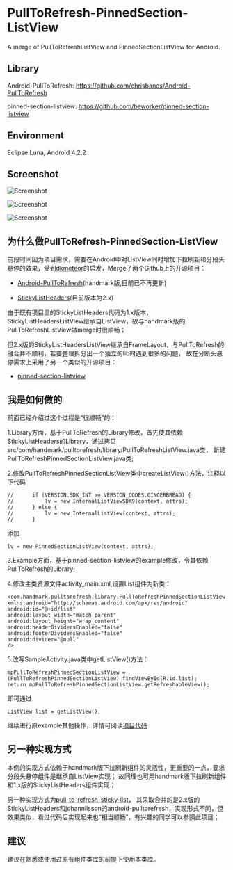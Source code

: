 PullToRefresh-PinnedSection-ListView
====================================

A merge of PullToRefreshListView and PinnedSectionListView for Android.

## Library
Android-PullToRefresh: https://github.com/chrisbanes/Android-PullToRefresh

pinned-section-listview: https://github.com/beworker/pinned-section-listview

## Environment
Eclipse Luna, Android 4.2.2

## Screenshot
![Screenshot](https://github.com/tongcpp/PullToRefresh-PinnedSection-ListView/blob/master/screen0.png)

![Screenshot](https://github.com/tongcpp/PullToRefresh-PinnedSection-ListView/blob/master/screen1.png)

![Screenshot](https://github.com/tongcpp/PullToRefresh-PinnedSection-ListView/blob/master/screen2.png)

## 为什么做PullToRefresh-PinnedSection-ListView
前段时间因为项目需求，需要在Android中对ListView同时增加下拉刷新和分段头悬停的效果，受到[dkmeteor](https://github.com/dkmeteor)的启发，Merge了两个Github上的开源项目：

 * [Android-PullToRefresh](https://github.com/chrisbanes/Android-PullToRefresh)(handmark版,目前已不再更新)

 * [StickyListHeaders](https://github.com/emilsjolander/StickyListHeaders)(目前版本为2.x)

 由于既有项目里的StickyListHeaders代码为1.x版本，StickyListHeadersListView继承自ListView，故与handmark版的PullToRefreshListView做merge时很顺畅；

 但2.x版的StickyListHeadersListView继承自FrameLayout，与PullToRefresh的融合并不顺利，若要整理拆分出一个独立的lib时遇到很多的问题，
 故在分断头悬停需求上采用了另一个类似的开源项目：

 * [pinned-section-listview](https://github.com/beworker/pinned-section-listview)

## 我是如何做的
前面已经介绍过这个过程是“很顺畅”的：

1.Library方面，基于PullToRefresh的Library修改，首先使其依赖StickyListHeaders的Library，通过拷贝src/com/handmark/pulltorefresh/library/PullToRefreshListView.java类，
新建PullToRefreshPinnedSectionListView.java类;

2.修改PullToRefreshPinnedSectionListView类中createListView()方法，注释以下代码

    //		if (VERSION.SDK_INT >= VERSION_CODES.GINGERBREAD) {
    //			lv = new InternalListViewSDK9(context, attrs);
    //		} else {
    //			lv = new InternalListView(context, attrs);
    //		}
添加

    lv = new PinnedSectionListView(context, attrs);

3.Example方面，基于pinned-section-listview的example修改，令其依赖PullToRefresh的Library;

4.修改主类资源文件activity_main.xml,设置List组件为新类：


    <com.handmark.pulltorefresh.library.PullToRefreshPinnedSectionListView xmlns:android="http://schemas.android.com/apk/res/android"
    android:id="@+id/list"
    android:layout_width="match_parent"
    android:layout_height="wrap_content"
    android:headerDividersEnabled="false"
    android:footerDividersEnabled="false"
    android:divider="@null"
    />

5.改写SampleActivity.java类中getListView()方法：

    mpPullToRefreshPinnedSectionListView = (PullToRefreshPinnedSectionListView) findViewById(R.id.list);
    return mpPullToRefreshPinnedSectionListView.getRefreshableView();

即可通过

    ListView list = getListView();

继续进行原example其他操作，详情可阅读[项目代码](https://github.com/tongcpp/PullToRefresh-PinnedSection-ListView/blob/master/example/src/com/hb/examples/SampleActivity.java)

## 另一种实现方式
本例的实现方式依赖于handmark版下拉刷新组件的灵活性，更重要的一点，要求分段头悬停组件是继承自ListView实现；
故同理也可用handmark版下拉刷新组件和1.x版的StickyListHeaders组件实现；

另一种实现方式为[pull-to-refresh-sticky-list](https://github.com/dkmeteor/pull-to-refresh-sticky-list)，
其采取合并的是2.x版的StickyListHeaders和johannilsson的android-pulltorefresh，实现形式不同，但效果类似，看过代码后实现起来也“相当顺畅”，有兴趣的同学可以参照此项目；

## 建议
建议在熟悉或使用过原有组件类库的前提下使用本类库。
